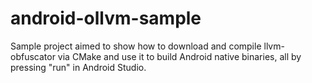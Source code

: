 # android-ollvm-sample
Sample project aimed to show how to download and compile llvm-obfuscator via CMake and use it to build Android native binaries, all by pressing "run" in Android Studio.
